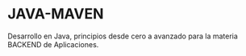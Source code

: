 # JAVA-MAVEN
Desarrollo en Java, principios desde cero a avanzado para la materia BACKEND de Aplicaciones.
